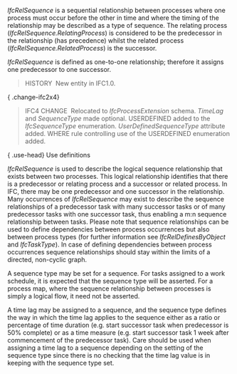 ﻿_IfcRelSequence_ is a sequential relationship between processes where one process must occur before the other in time and where the timing of the relationship may be described as a type of sequence. The relating process (_IfcRelSequence.RelatingProcess_) is considered to be the predecessor in the relationship (has precedence) whilst the related process (_IfcRelSequence.RelatedProcess_) is the successor.

_IfcRelSequence_ is defined as one-to-one relationship; therefore it assigns one predecessor to one successor.

> HISTORY&nbsp; New entity in IFC1.0.

{ .change-ifc2x4}
> IFC4 CHANGE&nbsp; Relocated to _IfcProcessExtension_ schema. _TimeLag_ and _SequenceType_ made optional. USERDEFINED added to the _IfcSequenceType_ enumeration. _UserDefinedSequenceType_ attribute added. WHERE rule controlling use of the USERDEFINED enumeration added.

{ .use-head}
Use definitions

_IfcRelSequence_ is used to describe the logical sequence relationship that exists between two processes. This logical relationship identifies that there is a predecessor or relating process and a successor or related process. In IFC, there may be one predecessor and one successor in the relationship. Many occurrences of _IfcRelSequence_ may exist to describe the sequence relationships of a predecessor task with many successor tasks or of many predecessor tasks with one successor task, thus enabling a m:n sequence relationship between tasks. Please note that sequence relationships can be used to define dependencies between process occurrences but also between process types (for further information see _IfcRelDefinesByObject_ and _IfcTaskType_). In case of defining dependencies between process occurrences sequence relationships should stay within the limits of a directed, non-cyclic graph.

A sequence type may be set for a sequence. For tasks assigned to a work schedule, it is expected that the sequence type will be asserted. For a process map, where the sequence relationship between processes is simply a logical flow, it need not be asserted.

A time lag may be assigned to a sequence, and the sequence type defines the way in which the time lag applies to the sequence either as a ratio or percentage of time duration (e.g. start successor task when predecessor is 50% complete) or as a time measure (e.g. start successor task 1 week after commencement of the predecessor task). Care should be used when assigning a time lag to a sequence depending on the setting of the sequence type since there is no checking that the time lag value is in keeping with the sequence type set.